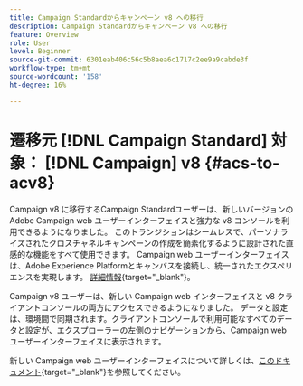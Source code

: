 ```yaml
---
title: Campaign Standardからキャンペーン v8 への移行
description: Campaign Standardからキャンペーン v8 への移行
feature: Overview
role: User
level: Beginner
source-git-commit: 6301eab406c56c5b8aea6c1717c2ee9a9cabde3f
workflow-type: tm+mt
source-wordcount: '158'
ht-degree: 16%

---
```


# 遷移元 [!DNL Campaign Standard] 対象： [!DNL Campaign] v8 {#acs-to-acv8}

Campaign v8 に移行するCampaign Standardユーザーは、新しいバージョンのAdobe Campaign web ユーザーインターフェイスと強力な v8 コンソールを利用できるようになりました。 このトランジションはシームレスで、パーソナライズされたクロスチャネルキャンペーンの作成を簡素化するように設計された直感的な機能をすべて使用できます。 Campaign web ユーザーインターフェイスは、Adobe Experience Platformとキャンバスを接続し、統一されたエクスペリエンスを実現します。 [詳細情報](https://experienceleague.adobe.com/ja/docs/campaign-web/v8/release-notes/acs-migration){target="_blank"}。

Campaign v8 ユーザーは、新しい Campaign web インターフェイスと v8 クライアントコンソールの両方にアクセスできるようになりました。 データと設定は、環境間で同期されます。クライアントコンソールで利用可能なすべてのデータと設定が、エクスプローラーの左側のナビゲーションから、Campaign web ユーザーインターフェイスに表示されます。

新しい Campaign web ユーザーインターフェイスについて詳しくは、[このドキュメント](https://experienceleague.adobe.com/docs/campaign-web/v8/campaign-web-home.html?lang=ja){target="_blank"}を参照してください。

